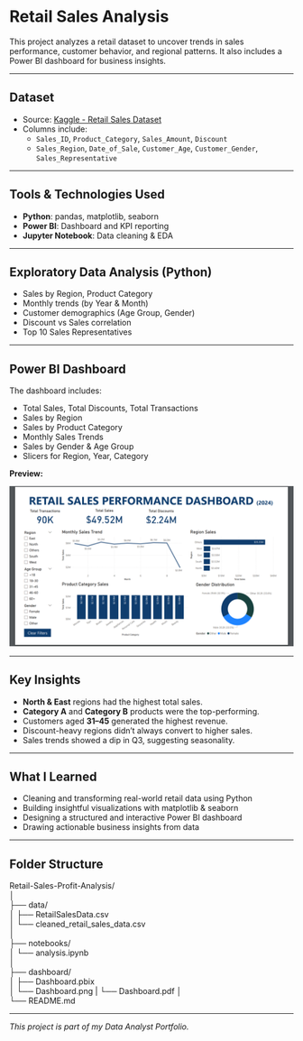 # Retail Sales Analysis

This project analyzes a retail dataset to uncover trends in sales performance, customer behavior, and regional patterns. It also includes a Power BI dashboard for business insights.

---

## Dataset

- Source: [Kaggle - Retail Sales Dataset](https://www.kaggle.com/datasets/noir1112/retail-sales-data)
- Columns include:
  - `Sales_ID`, `Product_Category`, `Sales_Amount`, `Discount`
  - `Sales_Region`, `Date_of_Sale`, `Customer_Age`, `Customer_Gender`, `Sales_Representative`

---

## Tools & Technologies Used

- **Python**: pandas, matplotlib, seaborn
- **Power BI**: Dashboard and KPI reporting
- **Jupyter Notebook**: Data cleaning & EDA

---

## Exploratory Data Analysis (Python)

- Sales by Region, Product Category
- Monthly trends (by Year & Month)
- Customer demographics (Age Group, Gender)
- Discount vs Sales correlation
- Top 10 Sales Representatives

---

## Power BI Dashboard

The dashboard includes:
-  Total Sales, Total Discounts, Total Transactions
-  Sales by Region
-  Sales by Product Category
-  Monthly Sales Trends
-  Sales by Gender & Age Group
-  Slicers for Region, Year, Category

**Preview:**

![Dashboard Preview](dashboard/Dashboard.png)

---

## Key Insights

- **North & East** regions had the highest total sales.
- **Category A** and **Category B** products were the top-performing.
- Customers aged **31–45** generated the highest revenue.
- Discount-heavy regions didn’t always convert to higher sales.
- Sales trends showed a dip in Q3, suggesting seasonality.

---

## What I Learned

- Cleaning and transforming real-world retail data using Python
- Building insightful visualizations with matplotlib & seaborn
- Designing a structured and interactive Power BI dashboard
- Drawing actionable business insights from data

---

## Folder Structure

Retail-Sales-Profit-Analysis/  
│  
├── data/  
│ ├── RetailSalesData.csv  
│ └── cleaned_retail_sales_data.csv  
│  
├── notebooks/  
│ └── analysis.ipynb  
│  
├── dashboard/  
│ ├── Dashboard.pbix  
│ └── Dashboard.png
| └── Dashboard.pdf
│  
└── README.md  
  
---

*This project is part of my Data Analyst Portfolio.*
